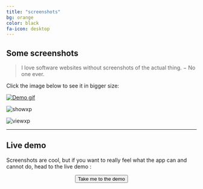 ```yaml
---
title: "screenshots"
bg: orange
color: black
fa-icon: desktop
---
```


## Some screenshots

> I love software websites without screenshots of the actual thing. − No one ever.

Click the image below to see it in bigger size:

[![Demo gif](https://i.imgur.com/SRHsIEM.gif)](https://gfycat.com/ImpressivePoliteAsiaticmouflon)

![showxp](https://i.imgur.com/CvYsGY0.jpg)

![viewxp](https://i.imgur.com/dXDmcxT.jpg)

-------------------------

## Live demo

Screenshots are cool, but if you want to really feel what the app can and cannot do, head to the live demo :

<center><a href='https://demo.elabftw.net'><button class='button'>Take me to the demo</button></a></center>
